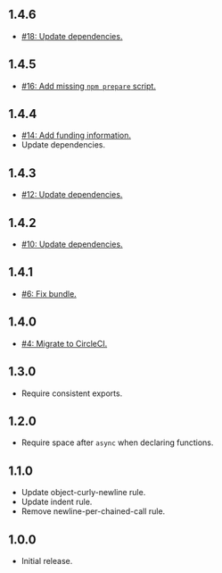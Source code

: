 ## 1.4.6
* [#18: Update dependencies.](https://github.com/haensl/eslint-config/issues/18)

## 1.4.5
* [#16: Add missing `npm prepare` script.](https://github.com/haensl/eslint-config/issues/16)

## 1.4.4
* [#14: Add funding information.](https://github.com/haensl/eslint-config/issues/14)
* Update dependencies.

## 1.4.3
* [#12: Update dependencies.](https://github.com/haensl/eslint-config/issues/12)

## 1.4.2
* [#10: Update dependencies.](https://github.com/haensl/eslint-config/issues/10)

## 1.4.1
* [#6: Fix bundle.](https://github.com/haensl/eslint-config/issues/6)

## 1.4.0
* [#4: Migrate to CircleCI.](https://github.com/haensl/eslint-config/issues/4)

## 1.3.0
* Require consistent exports.

## 1.2.0
* Require space after `async` when declaring functions.

## 1.1.0
* Update object-curly-newline rule.
* Update indent rule.
* Remove newline-per-chained-call rule.

## 1.0.0
* Initial release.

